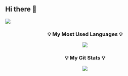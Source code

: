 ## Hi there 👋
<a href="https://unihee1.tistory.com/" target="_blank"><img src="tistory/뱃지레이블-배경색?style=뱃지모양&logo=로고&logoColor=로고색상"/></a>
<!--
**hee103/hee103** is a ✨ _special_ ✨ repository because its `README.md` (this file) appears on your GitHub profile.

Here are some ideas to get you started:

- 🔭 I’m currently working on ...
- 🌱 I’m currently learning ...
- 👯 I’m looking to collaborate on ...
- 🤔 I’m looking for help with ...
- 💬 Ask me about ...
- 📫 How to reach me: ...
- 😄 Pronouns: ...
- ⚡ Fun fact: ...
-->

<h3 align="center">💡 My Most Used Languages 💡</h3>
<p align="center">
  <a href="https://github.com/${hee103}">
    <img align="center" src="https://github-readme-stats.vercel.app/api/top-langs/?username=${hee103}&layout=compact&show_icons=${아이콘 보여줄지}&show_owner=${소유자 표기}&hide_title=${타이틀 가리기}&theme=${테마}&hide=${가리고 싶은 언어}" />
  </a>
</p>
<h3 align="center">💡 My Git Stats 💡</h3>
<p align="center">
  <a href="https://github.com/${hee103}">
    <img align="center" src="https://github-readme-stats.vercel.app/api?username=${hee103}&hide=${가릴항목}&hide_title=${타이틀숨김}&show_icons=${깃아이콘표시}&include_all_commits=${올해말고 전체년도 커밋표기}&theme=${테마}" />
  </a>
</p>
